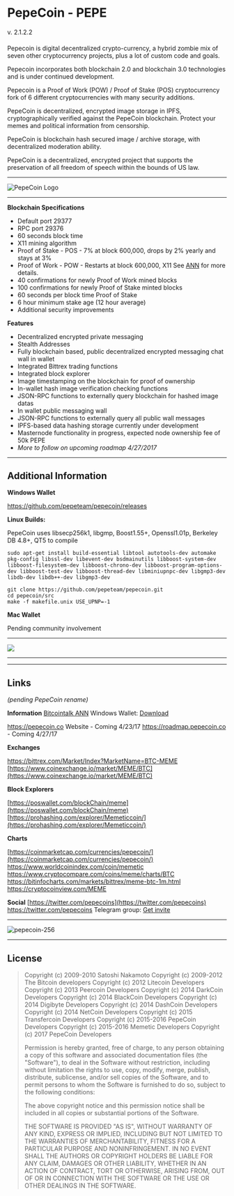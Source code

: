# PepeCoin - PEPE 

v. 2.1.2.2
####
Pepecoin is digital decentralized crypto-currency, a hybrid zombie mix of seven other cryptocurrency projects, plus a lot of custom code and goals.

Pepecoin incorporates both blockchain 2.0 and blockchain 3.0 technologies and is under continued development.

Pepecoin is a Proof of Work (POW) /  Proof of Stake (POS) cryptocurrency fork of 6 different cryptocurrencies with many security additions.

PepeCoin is decentralized, encrypted image storage in IPFS, cryptographically verified against the PepeCoin blockchain. Protect your memes and political information from censorship.

PepeCoin is blockchain hash secured image / archive storage, with decentralized moderation ability.

PepeCoin is a decentralized, encrypted project that supports the preservation of all freedom of speech within the bounds of US law.


***

![PepeCoin Logo](http://i.imgur.com/hDXKtDB.png  "PepeCoin Logo")

***
**Blockchain Specifications**

 - Default port 29377 
 - RPC port 29376
 - 60 seconds block time
 - X11 mining algorithm
 - Proof of Stake - POS - 7% at block 600,000, drops by 2% yearly and stays at 3%
 - Proof of Work - POW - Restarts at block 600,000, X11  See [ANN](https://bitcointalk.org/index.php?topic=1391598.0) for more details.
  - 40 confirmations for newly Proof of Work mined blocks
 - 100 confirmations for newly Proof of Stake minted blocks
 - 60 seconds per block time Proof of Stake
  - 6 hour minimum stake age (12 hour average)
  - Additional security improvements
  
 **Features**

- Decentralized encrypted private messaging
- Stealth Addresses
- Fully blockchain based, public decentralized encrypted messaging chat wall in wallet
- Integrated Bittrex trading functions
- Integrated block explorer
- Image timestamping on the blockchain for proof of ownership
- In-wallet hash image verification checking functions
- JSON-RPC functions to externally query blockchain for hashed image datas
- In wallet public messaging wall
- JSON-RPC functions to externally query all public wall messages
- IPFS-based  data hashing storage currently under development
- Masternode functionality in progress, expected node ownership fee of 50k PEPE
- *More to follow on upcoming roadmap  4/27/2017*


-------------------------------
Additional Information
------------------------------
 
**Windows Wallet**

https://github.com/pepeteam/pepecoin/releases


**Linux Builds:**

PepeCoin uses libsecp256k1, libgmp, Boost1.55+, Openssl1.01p, Berkeley DB 4.8+, QT5 to compile


	sudo apt-get install build-essential libtool autotools-dev automake pkg-config libssl-dev libevent-dev bsdmainutils libboost-system-dev libboost-filesystem-dev libboost-chrono-dev libboost-program-options-dev libboost-test-dev libboost-thread-dev libminiupnpc-dev libgmp3-dev libdb-dev libdb++-dev libgmp3-dev
	
	git clone https://github.com/pepeteam/pepecoin.git
	cd pepecoin/src
	make -f makefile.unix USE_UPNP=-1


**Mac Wallet**

Pending community involvement

***
![](http://i.imgur.com/EfYNxub.png) 
***

--------------------
Links
--------------------
*(pending PepeCoin rename)*

**Information**
[Bitcointalk ANN](https://bitcointalk.org/index.php?topic=1391598.0) 
Windows Wallet:  [Download](https://github.com/pepeteam/pepecoin/releases) 

https://pepecoin.co Website - Coming 4/23/17
https://roadmap.pepecoin.co - Coming 4/27/17




**Exchanges**

[https://bittrex.com/Market/Index?MarketName=BTC-MEME  ](https://bittrex.com/Market/Index?MarketName=BTC-MEME  ) 
[https://www.coinexchange.io/market/MEME/BTC](https://www.coinexchange.io/market/MEME/BTC) 


**Block Explorers**

[https://poswallet.com/blockChain/meme](https://poswallet.com/blockChain/meme) 
[https://prohashing.com/explorer/Memeticcoin/](https://prohashing.com/explorer/Memeticcoin/) 


**Charts**

[https://coinmarketcap.com/currencies/pepecoin/](https://coinmarketcap.com/currencies/pepecoin/) 
https://www.worldcoinindex.com/coin/memetic
https://www.cryptocompare.com/coins/meme/charts/BTC
https://bitinfocharts.com/markets/bittrex/meme-btc-1m.html
https://cryptocoinview.com/MEME


**Social**
[https://twitter.com/pepecoins](https://twitter.com/pepecoins) https://twitter.com/pepecoins
Telegram group:  [Get invite](https://t.me/joinchat/AAAAAEB2DY0HG7sKzDWUYA) 


***

![pepecoin-256](https://i.imgur.com/xnSJvT9.jpg  "pepecoin-256")

------------------
License
------------------

>Copyright (c) 2009-2010 Satoshi Nakamoto
>Copyright (c) 2009-2012 The Bitcoin developers
>Copyright (c) 2012 Litecoin Developers
>Copyright (c) 2013 Peercoin Developers
>Copyright (c) 2014 DarkCoin Developers
>Copyright (c) 2014 BlackCoin Developers
>Copyright (c) 2014 Digibyte Developers
>Copyright (c) 2014 DashCoin Developers
>Copyright (c) 2014 NetCoin Developers
>Copyright (c) 2015 Transfercoin Developers
>Copyright (c) 2015-2016 PepeCoin Developers
>Copyright (c) 2015-2016 Memetic Developers
>Copyright (c) 2017 PepeCoin Developers
>
>Permission is hereby granted, free of charge, to any person obtaining a copy
>of this software and associated documentation files (the "Software"), to deal
>in the Software without restriction, including without limitation the rights
>to use, copy, modify, merge, publish, distribute, sublicense, and/or sell
>copies of the Software, and to permit persons to whom the Software is
>furnished to do so, subject to the following conditions:
>
>The above copyright notice and this permission notice shall be included in
>all copies or substantial portions of the Software.
>
>THE SOFTWARE IS PROVIDED "AS IS", WITHOUT WARRANTY OF ANY KIND, EXPRESS OR
>IMPLIED, INCLUDING BUT NOT LIMITED TO THE WARRANTIES OF MERCHANTABILITY,
>FITNESS FOR A PARTICULAR PURPOSE AND NONINFRINGEMENT. IN NO EVENT SHALL THE
>AUTHORS OR COPYRIGHT HOLDERS BE LIABLE FOR ANY CLAIM, DAMAGES OR OTHER
>LIABILITY, WHETHER IN AN ACTION OF CONTRACT, TORT OR OTHERWISE, ARISING FROM,
>OUT OF OR IN CONNECTION WITH THE SOFTWARE OR THE USE OR OTHER DEALINGS IN
>THE SOFTWARE.
>
